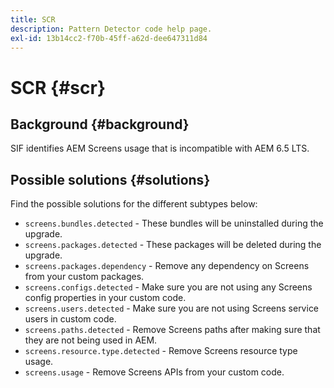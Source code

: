 ```yaml
---
title: SCR
description: Pattern Detector code help page.
exl-id: 13b14cc2-f70b-45ff-a62d-dee647311d84
---
```

# SCR {#scr}

## Background {#background}

SIF identifies AEM Screens usage that is incompatible with AEM 6.5 LTS.

<!-- Alexandru: drafting for now ## Possible implications and risks {#implications-and-risks} -->

## Possible solutions {#solutions}

Find the possible solutions for the different subtypes below:

* `screens.bundles.detected` - These bundles will be uninstalled during the upgrade.
* `screens.packages.detected` - These packages will be deleted during the upgrade.
* `screens.packages.dependency` - Remove any dependency on Screens from your custom packages.
* `screens.configs.detected` - Make sure you are not using any Screens config properties in your custom code.
* `screens.users.detected` - Make sure you are not using Screens service users in custom code.
* `screens.paths.detected` - Remove Screens paths after making sure that they are not being used in AEM.
* `screens.resource.type.detected` - Remove Screens resource type usage.
* `screens.usage` - Remove Screens APIs from your custom code.
